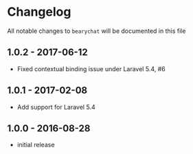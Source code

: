 # Changelog

All notable changes to `bearychat` will be documented in this file

## 1.0.2 - 2017-06-12

- Fixed contextual binding issue under Laravel 5.4, #6

## 1.0.1 - 2017-02-08

- Add support for Laravel 5.4

## 1.0.0 - 2016-08-28

- initial release
